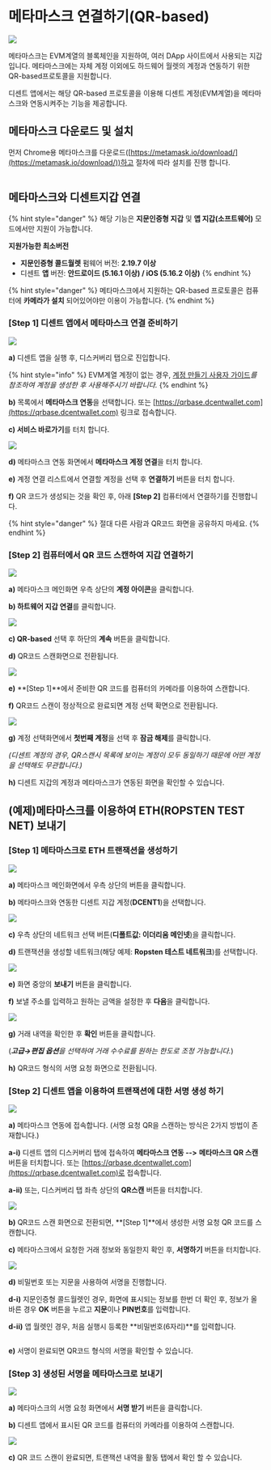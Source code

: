# 메타마스크 연결하기(QR-based)



![](<../.gitbook/assets/image (242).png>)

메타마스크는 EVM계열의 블록체인을 지원하여, 여러 DApp 사이트에서 사용되는 지갑입니다. 메타마스크에는 자체 계정 이외에도 하드웨어 월렛의 계정과 연동하기 위한 QR-based프로토콜을 지원합니다.

디센트 앱에서는 해당 QR-based 프로토콜을 이용해 디센트 계정(EVM계열)을 메타마스크와 연동시켜주는 기능을 제공합니다.

## 메타마스크 다운로드 및 설치 <a href="#download-and-install-metamask" id="download-and-install-metamask"></a>

먼저 Chrome용 메타마스크를 다운로드([https://metamask.io/download/](https://metamask.io/download/))하고 절차에 따라 설치를 진행 합니다.

<img src="../.gitbook/assets/image (248).png" alt="" data-size="original">

## 메타마스크와 디센트지갑 연결 <a href="#how-to-connect-dcent-wallet-with-metamask" id="how-to-connect-dcent-wallet-with-metamask"></a>

{% hint style="danger" %}
해당 기능은 **지문인증형 지갑** 및 **앱 지갑(소프트웨어)** 모드에서만 지원이 가능합니다.&#x20;

**지원가능한 최소버전**

* **지문인증형 콜드월렛** 펌웨어 버전: **2.19.7 이상**
* 디센트 **앱** 버전: **안드로이드 (5.16.1 이상) / iOS (5.16.2 이상)**
{% endhint %}

{% hint style="danger" %}
메타마스크에서 지원하는 QR-based 프로토콜은 컴퓨터에 **카메라가 설치** 되어있어야만 이용이 가능합니다.
{% endhint %}

### \[Step 1] 디센트 앱에서 메타마스크 연결 준비하기 <a href="#step-1-preparing-to-connect-the-metamask-in-the-dcent-app" id="step-1-preparing-to-connect-the-metamask-in-the-dcent-app"></a>

![](<../.gitbook/assets/image (256).png>)

**a)** 디센트 앱을 실행 후, 디스커버리 탭으로 진입합니다.&#x20;

{% hint style="info" %}
EVM계열 계정이 없는 경우, [계정 만들기 사용자 가이드](https://userguide.dcentwallet.com/v/kr/mobile-app/create-account)_를 참조하여 계정을 생성한 후 사용해주시기 바랍니다._
{% endhint %}

**b)** 목록에서 **메타마스크 연동**을 선택합니다. 또는 [https://qrbase.dcentwallet.com](https://qrbase.dcentwallet.com) 링크로 접속합니다.

**c) 서비스 바로가기**를 터치 합니다.

![](<../.gitbook/assets/image (253).png>)



**d)** 메타마스크 연동 화면에서 **메타마스크 계정 연결**을 터치 합니다.

**e)** 계정 연결 리스트에서 연결할 계정을 선택 후 **연결하기** 버튼을 터치 합니다.

**f)** QR 코드가 생성되는 것을 확인 후, 아래 **\[Step 2]** 컴퓨터에서 연결하기를 진행합니다.

{% hint style="danger" %}
절대 다른 사람과 QR코드 화면을 공유하지 마세요.
{% endhint %}

### \[Step 2] 컴퓨터에서 QR 코드 스캔하여 지갑 연결하기 <a href="#step-2-connect-the-dcent-wallet-by-scanning-the-qr-code-on-your-computer" id="step-2-connect-the-dcent-wallet-by-scanning-the-qr-code-on-your-computer"></a>

![](<../.gitbook/assets/image (246).png>)

**a)** 메타마스크 메인화면 우측 상단의 **계정 아이콘**을 클릭합니다.

**b) 하트웨어 지갑 연결**를 클릭합니다.

![](<../.gitbook/assets/image (259).png>)

**c) QR-based** 선택 후 하단의 **계속** 버튼을 클릭합니다.

**d)** QR코드 스캔화면으로 전환됩니다.

![](<../.gitbook/assets/image (258).png>)

**e)** **\[Step 1]**에서 준비한 QR 코드를 컴퓨터의 카메라를 이용하여 스캔합니다.

**f)** QR코드 스캔이 정상적으로 완료되면 계정 선택 확면으로 전환됩니다.

![](<../.gitbook/assets/image (247).png>)

**g)** 계정 선택화면에서 **첫번째 계정**을 선택 후 **잠금 해제**를 클릭합니다.

_(디센트 계정의 경우, QR스캔시 목록에 보이는 계정이 모두 동일하기 때문에 어떤 계정을 선택해도 무관합니다.)_

**h)** 디센트 지갑의 계정과 메타마스크가 연동된 화면을 확인할 수 있습니다.

## (예제)메타마스크를 이용하여 ETH(ROPSTEN TEST NET) 보내기 <a href="#example-send-eth-ropsten-test-net-using-metamask" id="example-send-eth-ropsten-test-net-using-metamask"></a>

### **\[Step 1] 메타마스크로 ETH 트랜잭션을 생성하기** <a href="#step-1-create-eth-transaction-with-metamask" id="step-1-create-eth-transaction-with-metamask"></a>

![](<../.gitbook/assets/image (254).png>)

**a)** 메타마스크 메인화면에서 우측 상단의 버튼을 클릭합니다.

**b)** 메타마스크와 연동한 디센트 지갑 계정(**DCENT1**)을 선택합니다.

![](<../.gitbook/assets/image (255).png>)

**c)** 우측 상단의 네트워크 선택 버튼(**디폴트값: 이더리움 메인넷**[)](https://www.notion.so/QR-based-77adb319762446e1bf4c659dc3c16962)을 클릭합니다.

**d)** 트랜잭션을 생성할 네트워크(해당 예제: **Ropsten 테스트 네트워크**)를 선택합니다.

![](<../.gitbook/assets/image (243).png>)

**e)** 화면 중앙의 **보내기** 버튼을 클릭합니다.

**f)** 보낼 주소를 입력하고 원하는 금액을 설정한 후 **다음**을 클릭합니다.

![](<../.gitbook/assets/image (251).png>)

**g)** 거래 내역을 확인한 후 **확인** 버튼을 클릭합니다.

(_**고급→편집 옵션**을 선택하여 거래 수수료를 원하는 한도로 조정 가능합니다._)

**h)** QR코드 형식의 서명 요청 화면으로 전환됩니다.

### \[Step 2] 디센트 앱을 이용하여 트랜잭션에 대한 서명 생성 하기 <a href="#step-2-create-a-signature-for-the-transaction-using-the-dcent-app" id="step-2-create-a-signature-for-the-transaction-using-the-dcent-app"></a>

![](<../.gitbook/assets/image (245).png>)

**a)** 메타마스크 연동에 접속합니다. (서명 요청 QR을 스캔하는 방식은 2가지 방법이 존재합니다.)

**a-i)** 디센트 앱의 디스커버리 탭에 접속하여 **메타마스크 연동 -->** **메타마스크 QR 스캔** 버튼을 터치합니다. 또는 [https://qrbase.dcentwallet.com](https://qrbase.dcentwallet.com)로 접속합니다.

**a-ii)** 또는, 디스커버리 탭 좌측 상단의 **QR스캔** 버튼을 터치합니다.

![](<../.gitbook/assets/image (244).png>)

**b)** QR코드 스캔 화면으로 전환되면, **\[Step 1]**에서 생성한 서명 요청 QR 코드를 스캔합니다.

**c)** 메타마스크에서 요청한 거래 정보와 동일한지 확인 후, **서명하기** 버튼을 터치합니다.

![](<../.gitbook/assets/image (257).png>)

**d)** 비밀번호 또는 지문을 사용하여 서명을 진행합니다.

**d-i)** 지문인증형 콜드월렛인 경우, 화면에 표시되는 정보를 한번 더 확인 후, 정보가 올바른 경우 **OK** 버튼을 누르고 **지문**이나 **PIN번호**를 입력합니다.

**d-ii)** 앱 월렛인 경우, 처음 실행시 등록한 **비밀번호(6자리)**를 입력합니다.

<img src="../.gitbook/assets/image (252).png" alt="" data-size="original">

**e)** 서명이 완료되면 QR코드 형식의 서명을 확인할 수 있습니다.

### \[Step 3] 생성된 서명을 메타마스크로 보내기 <a href="#step-3-sending-signed-data-to-metamask" id="step-3-sending-signed-data-to-metamask"></a>

![](<../.gitbook/assets/image (250).png>)

**a)** 메타마스크의 서명 요청 화면에서 **서명 받기** 버튼을 클릭합니다.

**b)** 디센트 앱에서 표시된 QR 코드를 컴퓨터의 카메라를 이용하여 스캔합니다.

![](<../.gitbook/assets/image (261).png>)

**c)** QR 코드 스캔이 완료되면, 트랜잭션 내역을 활동 탭에서 확인 할 수 있습니다.
